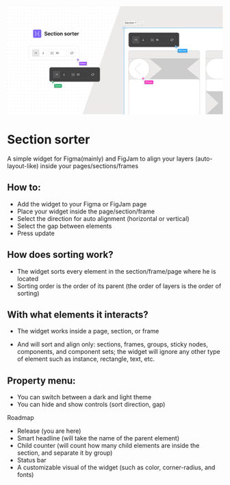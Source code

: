 ![Cover](https://github.com/pixbs/Section-sorter/blob/076af8551f053abae5655bc0482d802b912afedf/cover.png)

Section sorter
=
A simple widget for Figma(mainly) and FigJam to align your layers (auto-layout-like) inside your pages/sections/frames

How to:
-
* Add the widget to your Figma or FigJam page
* Place your widget inside the page/section/frame
* Select the direction for auto alignment (horizontal or vertical)
* Select the gap between elements
* Press update

How does sorting work?
-
* The widget sorts every element in the section/frame/page where he is located
* Sorting order is the order of its parent (the order of layers is the order of sorting)

With what elements it interacts?
-
* The widget works inside a page, section, or frame

* And will sort and align only: sections, frames, groups, sticky nodes, components, and component sets; the widget will ignore any other type of element such as instance, rectangle, text, etc.

Property menu:
-
* You can switch between a dark and light theme
* You can hide and show controls (sort direction, gap)

Roadmap
* Release (you are here)
* Smart headline (will take the name of the parent element)
* Child counter (will count how many child elements are inside the section, and separate it by group)
* Status bar
* A customizable visual of the widget (such as color, corner-radius, and fonts)
